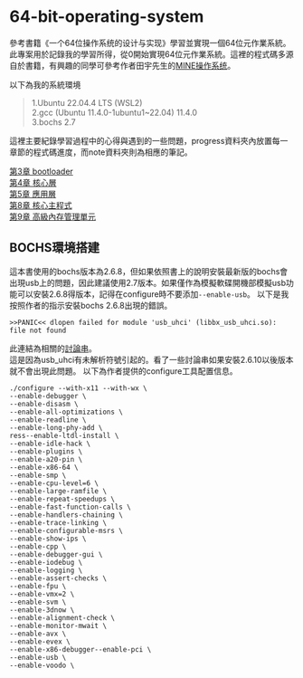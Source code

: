 # 64-bit-operating-system
參考書籍《一个64位操作系统的设计与实现》學習並實現一個64位元作業系統。
此專案用於記錄我的學習所得，從0開始實現64位元作業系統。這裡的程式碼多源自於書籍，有興趣的同學可參考作者田宇先生的[MINE操作系统](https://gitee.com/MINEOS_admin/publish)。  

以下為我的系統環境  
>1.Ubuntu 22.04.4 LTS (WSL2)  
>2.gcc (Ubuntu 11.4.0-1ubuntu1~22.04) 11.4.0  
>3.bochs 2.7  

這裡主要紀錄學習過程中的心得與遇到的一些問題，progress資料夾內放置每一章節的程式碼進度，而note資料夾則為相應的筆記。

[第3章 bootloader](./note/ch3.md)  
[第4章 核心層](./note/ch4.md)  
[第5章 應用層](./note/ch5.md)  
[第8章 核心主程式](./note/ch8.md)  
[第9章 高級內存管理單元](./note/ch9.md)  


## BOCHS環境搭建

這本書使用的bochs版本為2.6.8，但如果依照書上的說明安裝最新版的bochs會出現usb上的問題，因此建議使用2.7版本。如果僅作為模擬軟碟開機部模擬usb功能可以安裝2.6.8得版本，記得在configure時不要添加`--enable-usb`。 
以下是我按照作者的指示安裝bochs 2.6.8出現的錯誤。
```
>>PANIC<< dlopen failed for module 'usb_uhci' (libbx_usb_uhci.so): file not found
```
此連結為相關的[討論串](https://sourceforge.net/p/bochs/discussion/39592/thread/58822184/)。  
這是因為usb_uhci有未解析符號引起的。看了一些討論串如果安裝2.6.10以後版本就不會出現此問題。
以下為作者提供的configure工具配置信息。  
```
./configure --with-x11 --with-wx \
--enable-debugger \
--enable-disasm \
--enable-all-optimizations \ 
--enable-readline \
--enable-long-phy-add \
ress--enable-ltdl-install \
--enable-idle-hack \
--enable-plugins \
--enable-a20-pin \
--enable-x86-64 \
--enable-smp \
--enable-cpu-level=6 \
--enable-large-ramfile \
--enable-repeat-speedups \
--enable-fast-function-calls \
--enable-handlers-chaining \
--enable-trace-linking \
--enable-configurable-msrs \
--enable-show-ips \
--enable-cpp \
--enable-debugger-gui \
--enable-iodebug \
--enable-logging \
--enable-assert-checks \
--enable-fpu \
--enable-vmx=2 \
--enable-svm \
--enable-3dnow \
--enable-alignment-check \
--enable-monitor-mwait \
--enable-avx \
--enable-evex \
--enable-x86-debugger--enable-pci \
--enable-usb \
--enable-voodo \
```
